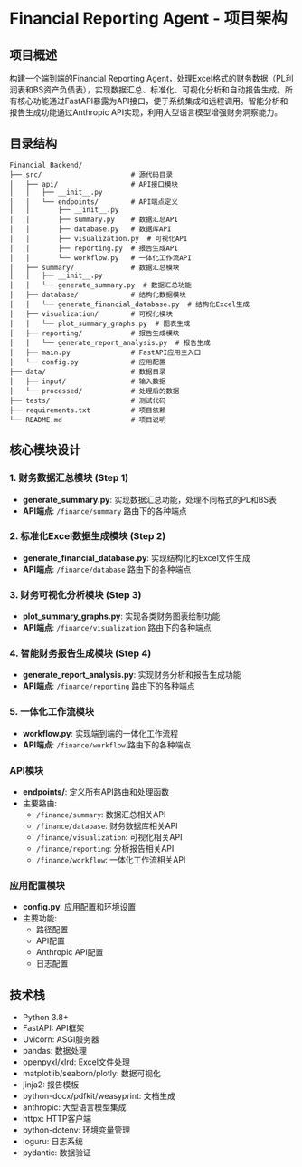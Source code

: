 # Financial Reporting Agent - 项目架构

## 项目概述
构建一个端到端的Financial Reporting Agent，处理Excel格式的财务数据（PL利润表和BS资产负债表），实现数据汇总、标准化、可视化分析和自动报告生成。所有核心功能通过FastAPI暴露为API接口，便于系统集成和远程调用。智能分析和报告生成功能通过Anthropic API实现，利用大型语言模型增强财务洞察能力。

## 目录结构
```
Financial_Backend/
├── src/                      # 源代码目录
│   ├── api/                  # API接口模块
│   │   ├── __init__.py
│   │   └── endpoints/        # API端点定义
│   │       ├── __init__.py
│   │       ├── summary.py    # 数据汇总API
│   │       ├── database.py   # 数据库API
│   │       ├── visualization.py  # 可视化API
│   │       ├── reporting.py  # 报告生成API
│   │       └── workflow.py   # 一体化工作流API
│   ├── summary/              # 数据汇总模块
│   │   ├── __init__.py
│   │   └── generate_summary.py  # 数据汇总功能
│   ├── database/             # 结构化数据模块
│   │   └── generate_financial_database.py  # 结构化Excel生成
│   ├── visualization/        # 可视化模块
│   │   └── plot_summary_graphs.py  # 图表生成
│   ├── reporting/            # 报告生成模块
│   │   └── generate_report_analysis.py  # 报告生成
│   ├── main.py               # FastAPI应用主入口
│   └── config.py             # 应用配置
├── data/                     # 数据目录
│   ├── input/                # 输入数据
│   └── processed/            # 处理后的数据
├── tests/                    # 测试代码
├── requirements.txt          # 项目依赖
└── README.md                 # 项目说明
```

## 核心模块设计

### 1. 财务数据汇总模块 (Step 1)
- **generate_summary.py**: 实现数据汇总功能，处理不同格式的PL和BS表
- **API端点**: `/finance/summary` 路由下的各种端点

### 2. 标准化Excel数据生成模块 (Step 2)
- **generate_financial_database.py**: 实现结构化的Excel文件生成
- **API端点**: `/finance/database` 路由下的各种端点

### 3. 财务可视化分析模块 (Step 3)
- **plot_summary_graphs.py**: 实现各类财务图表绘制功能
- **API端点**: `/finance/visualization` 路由下的各种端点

### 4. 智能财务报告生成模块 (Step 4)
- **generate_report_analysis.py**: 实现财务分析和报告生成功能
- **API端点**: `/finance/reporting` 路由下的各种端点

### 5. 一体化工作流模块
- **workflow.py**: 实现端到端的一体化工作流程
- **API端点**: `/finance/workflow` 路由下的各种端点

### API模块
- **endpoints/**: 定义所有API路由和处理函数
- 主要路由:
  - `/finance/summary`: 数据汇总相关API
  - `/finance/database`: 财务数据库相关API
  - `/finance/visualization`: 可视化相关API
  - `/finance/reporting`: 分析报告相关API
  - `/finance/workflow`: 一体化工作流相关API

### 应用配置模块
- **config.py**: 应用配置和环境设置
- 主要功能:
  - 路径配置
  - API配置
  - Anthropic API配置
  - 日志配置

## 技术栈
- Python 3.8+
- FastAPI: API框架
- Uvicorn: ASGI服务器
- pandas: 数据处理
- openpyxl/xlrd: Excel文件处理
- matplotlib/seaborn/plotly: 数据可视化
- jinja2: 报告模板
- python-docx/pdfkit/weasyprint: 文档生成
- anthropic: 大型语言模型集成
- httpx: HTTP客户端
- python-dotenv: 环境变量管理
- loguru: 日志系统
- pydantic: 数据验证
